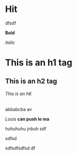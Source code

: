 # Hit

dfsdf

**Bold**

_italic_

# This is an h1 tag

## This is an h2 tag

###### This is an h6

abbabcba
av

_Louis_ **can push le ma**

huhuhuhu
jnbuh
sdf

sdfsd

sdfsdfsdfsd
df
